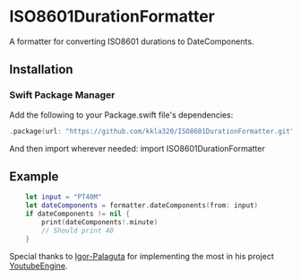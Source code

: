# ISO8601DurationFormatter

A formatter for converting ISO8601 durations to DateComponents.

## Installation

### Swift Package Manager
Add the following to your Package.swift file's dependencies:
```swift
.package(url: "https://github.com/kkla320/ISO8601DurationFormatter.git", from: "1.0.0")
```
And then import wherever needed: import ISO8601DurationFormatter

## Example

```swift
    let input = "PT40M"
    let dateComponents = formatter.dateComponents(from: input)
    if dateComponents != nil {
        print(dateComponents!.minute)
        // Should print 40
    }
```

Special thanks to [Igor-Palaguta](https://github.com/Igor-Palaguta) for implementing the most in his project [YoutubeEngine](https://github.com/Igor-Palaguta/YoutubeEngine).

